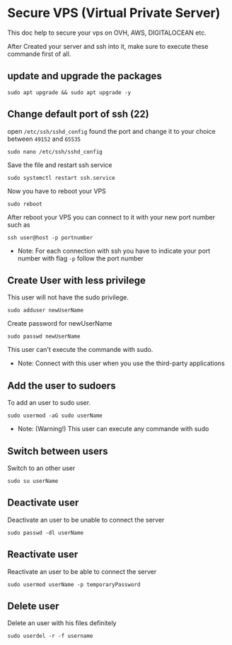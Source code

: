 # Secure VPS (Virtual Private Server)

This doc help to secure your vps on OVH, AWS, DIGITALOCEAN etc.

After Created your server and ssh into it, make sure to execute these commande first of all.


## update and upgrade the packages

```
sudo apt upgrade && sudo apt upgrade -y
```

## Change default port of ssh (22)

open ```/etc/ssh/sshd_config``` found the port and change it to your choice between ```49152``` and ```65535```



```
sudo nano /etc/ssh/sshd_config
```

Save the file and restart ssh service

```
sudo systemctl restart ssh.service
```


Now you have to reboot your VPS


```
sudo reboot
```


After reboot your VPS you can connect to it with your new port number such as


```
ssh user@host -p portnumber
```

- Note: For each connection with ssh you have to indicate your port number with flag ```-p``` follow the port number 






## Create User with less privilege

This user will not have the sudo privilege.


```
sudo adduser newUserName
```


Create password for newUserName


```
sudo passwd newUserName
```

This user can't execute the commande with sudo. 
- Note: Connect with this user when you use the third-party applications


## Add the user to sudoers

To add an user to sudo user.


```
sudo usermod -aG sudo userName
```

- Note: (Warning!)  This user can execute any commande with sudo


## Switch between users

Switch to an other user 


```
sudo su userName
```


## Deactivate user

Deactivate an user to be unable to connect the server

```
sudo passwd -dl userName
```


## Reactivate user

Reactivate an user to be able to connect the server

```
sudo usermod userName -p temporaryPassword
```


## Delete user 

Delete an user with his files definitely

```
sudo userdel -r -f username
```
